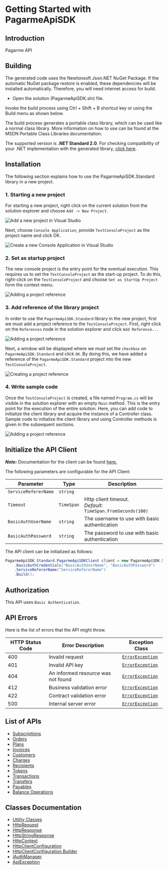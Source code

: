 
# Getting Started with PagarmeApiSDK

## Introduction

Pagarme API

## Building

The generated code uses the Newtonsoft Json.NET NuGet Package. If the automatic NuGet package restore is enabled, these dependencies will be installed automatically. Therefore, you will need internet access for build.

* Open the solution (PagarmeApiSDK.sln) file.

Invoke the build process using Ctrl + Shift + B shortcut key or using the Build menu as shown below.

The build process generates a portable class library, which can be used like a normal class library. More information on how to use can be found at the MSDN Portable Class Libraries documentation.

The supported version is **.NET Standard 2.0**. For checking compatibility of your .NET implementation with the generated library, [click here](https://dotnet.microsoft.com/en-us/platform/dotnet-standard#versions).

## Installation

The following section explains how to use the PagarmeApiSDK.Standard library in a new project.

### 1. Starting a new project

For starting a new project, right click on the current solution from the solution explorer and choose `Add -> New Project`.

![Add a new project in Visual Studio](https://apidocs.io/illustration/cs?workspaceFolder=PagarmeApiSDK-CSharp&workspaceName=PagarmeApiSDK&projectName=PagarmeApiSDK.Standard&rootNamespace=PagarmeApiSDK.Standard&step=addProject)

Next, choose `Console Application`, provide `TestConsoleProject` as the project name and click OK.

![Create a new Console Application in Visual Studio](https://apidocs.io/illustration/cs?workspaceFolder=PagarmeApiSDK-CSharp&workspaceName=PagarmeApiSDK&projectName=PagarmeApiSDK.Standard&rootNamespace=PagarmeApiSDK.Standard&step=createProject)

### 2. Set as startup project

The new console project is the entry point for the eventual execution. This requires us to set the `TestConsoleProject` as the start-up project. To do this, right-click on the `TestConsoleProject` and choose `Set as StartUp Project` form the context menu.

![Adding a project reference](https://apidocs.io/illustration/cs?workspaceFolder=PagarmeApiSDK-CSharp&workspaceName=PagarmeApiSDK&projectName=PagarmeApiSDK.Standard&rootNamespace=PagarmeApiSDK.Standard&step=setStartup)

### 3. Add reference of the library project

In order to use the `PagarmeApiSDK.Standard` library in the new project, first we must add a project reference to the `TestConsoleProject`. First, right click on the `References` node in the solution explorer and click `Add Reference...`

![Adding a project reference](https://apidocs.io/illustration/cs?workspaceFolder=PagarmeApiSDK-CSharp&workspaceName=PagarmeApiSDK&projectName=PagarmeApiSDK.Standard&rootNamespace=PagarmeApiSDK.Standard&step=addReference)

Next, a window will be displayed where we must set the `checkbox` on `PagarmeApiSDK.Standard` and click `OK`. By doing this, we have added a reference of the `PagarmeApiSDK.Standard` project into the new `TestConsoleProject`.

![Creating a project reference](https://apidocs.io/illustration/cs?workspaceFolder=PagarmeApiSDK-CSharp&workspaceName=PagarmeApiSDK&projectName=PagarmeApiSDK.Standard&rootNamespace=PagarmeApiSDK.Standard&step=createReference)

### 4. Write sample code

Once the `TestConsoleProject` is created, a file named `Program.cs` will be visible in the solution explorer with an empty `Main` method. This is the entry point for the execution of the entire solution. Here, you can add code to initialize the client library and acquire the instance of a Controller class. Sample code to initialize the client library and using Controller methods is given in the subsequent sections.

![Adding a project reference](https://apidocs.io/illustration/cs?workspaceFolder=PagarmeApiSDK-CSharp&workspaceName=PagarmeApiSDK&projectName=PagarmeApiSDK.Standard&rootNamespace=PagarmeApiSDK.Standard&step=addCode)

## Initialize the API Client

**_Note:_** Documentation for the client can be found [here.](https://www.github.com/pagarme/pagarme-net-standard-sdk/tree/6.8.2/doc/client.md)

The following parameters are configurable for the API Client:

| Parameter | Type | Description |
|  --- | --- | --- |
| `ServiceRefererName` | `string` |  |
| `Timeout` | `TimeSpan` | Http client timeout.<br>*Default*: `TimeSpan.FromSeconds(100)` |
| `BasicAuthUserName` | `string` | The username to use with basic authentication |
| `BasicAuthPassword` | `string` | The password to use with basic authentication |

The API client can be initialized as follows:

```csharp
PagarmeApiSDK.Standard.PagarmeApiSDKClient client = new PagarmeApiSDK.Standard.PagarmeApiSDKClient.Builder()
    .BasicAuthCredentials("BasicAuthUserName", "BasicAuthPassword")
    .ServiceRefererName("ServiceRefererName")
    .Build();
```

## Authorization

This API uses `Basic Authentication`.

## API Errors

Here is the list of errors that the API might throw.

| HTTP Status Code | Error Description | Exception Class |
|  --- | --- | --- |
| 400 | Invalid request | [`ErrorException`](https://www.github.com/pagarme/pagarme-net-standard-sdk/tree/6.8.2/doc/models/error-exception.md) |
| 401 | Invalid API key | [`ErrorException`](https://www.github.com/pagarme/pagarme-net-standard-sdk/tree/6.8.2/doc/models/error-exception.md) |
| 404 | An informed resource was not found | [`ErrorException`](https://www.github.com/pagarme/pagarme-net-standard-sdk/tree/6.8.2/doc/models/error-exception.md) |
| 412 | Business validation error | [`ErrorException`](https://www.github.com/pagarme/pagarme-net-standard-sdk/tree/6.8.2/doc/models/error-exception.md) |
| 422 | Contract validation error | [`ErrorException`](https://www.github.com/pagarme/pagarme-net-standard-sdk/tree/6.8.2/doc/models/error-exception.md) |
| 500 | Internal server error | [`ErrorException`](https://www.github.com/pagarme/pagarme-net-standard-sdk/tree/6.8.2/doc/models/error-exception.md) |

## List of APIs

* [Subscriptions](https://www.github.com/pagarme/pagarme-net-standard-sdk/tree/6.8.2/doc/controllers/subscriptions.md)
* [Orders](https://www.github.com/pagarme/pagarme-net-standard-sdk/tree/6.8.2/doc/controllers/orders.md)
* [Plans](https://www.github.com/pagarme/pagarme-net-standard-sdk/tree/6.8.2/doc/controllers/plans.md)
* [Invoices](https://www.github.com/pagarme/pagarme-net-standard-sdk/tree/6.8.2/doc/controllers/invoices.md)
* [Customers](https://www.github.com/pagarme/pagarme-net-standard-sdk/tree/6.8.2/doc/controllers/customers.md)
* [Charges](https://www.github.com/pagarme/pagarme-net-standard-sdk/tree/6.8.2/doc/controllers/charges.md)
* [Recipients](https://www.github.com/pagarme/pagarme-net-standard-sdk/tree/6.8.2/doc/controllers/recipients.md)
* [Tokens](https://www.github.com/pagarme/pagarme-net-standard-sdk/tree/6.8.2/doc/controllers/tokens.md)
* [Transactions](https://www.github.com/pagarme/pagarme-net-standard-sdk/tree/6.8.2/doc/controllers/transactions.md)
* [Transfers](https://www.github.com/pagarme/pagarme-net-standard-sdk/tree/6.8.2/doc/controllers/transfers.md)
* [Payables](https://www.github.com/pagarme/pagarme-net-standard-sdk/tree/6.8.2/doc/controllers/payables.md)
* [Balance Operations](https://www.github.com/pagarme/pagarme-net-standard-sdk/tree/6.8.2/doc/controllers/balance-operations.md)

## Classes Documentation

* [Utility Classes](https://www.github.com/pagarme/pagarme-net-standard-sdk/tree/6.8.2/doc/utility-classes.md)
* [HttpRequest](https://www.github.com/pagarme/pagarme-net-standard-sdk/tree/6.8.2/doc/http-request.md)
* [HttpResponse](https://www.github.com/pagarme/pagarme-net-standard-sdk/tree/6.8.2/doc/http-response.md)
* [HttpStringResponse](https://www.github.com/pagarme/pagarme-net-standard-sdk/tree/6.8.2/doc/http-string-response.md)
* [HttpContext](https://www.github.com/pagarme/pagarme-net-standard-sdk/tree/6.8.2/doc/http-context.md)
* [HttpClientConfiguration](https://www.github.com/pagarme/pagarme-net-standard-sdk/tree/6.8.2/doc/http-client-configuration.md)
* [HttpClientConfiguration Builder](https://www.github.com/pagarme/pagarme-net-standard-sdk/tree/6.8.2/doc/http-client-configuration-builder.md)
* [IAuthManager](https://www.github.com/pagarme/pagarme-net-standard-sdk/tree/6.8.2/doc/i-auth-manager.md)
* [ApiException](https://www.github.com/pagarme/pagarme-net-standard-sdk/tree/6.8.2/doc/api-exception.md)

